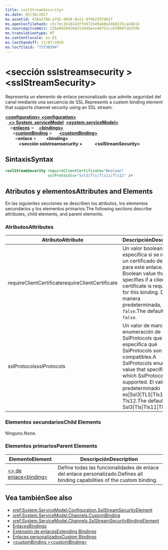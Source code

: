 ```yaml
---
title: <sslStreamSecurity>
ms.date: 03/30/2017
ms.assetid: 430a378b-a742-4858-8a12-9f9b235fd627
ms.openlocfilehash: c5c7ec2b18143ff4d71540a60e24b8225ca4db16
ms.sourcegitcommit: 22be09204266253d45ece46f51cc6f080f2b3fd6
ms.translationtype: MT
ms.contentlocale: es-ES
ms.lasthandoff: 11/07/2019
ms.locfileid: "73738594"
---
```

# <a name="sslstreamsecurity"></a><span data-ttu-id="2d5fd-101">\<sección sslstreamsecurity ></span><span class="sxs-lookup"><span data-stu-id="2d5fd-101">\<sslStreamSecurity></span></span>
<span data-ttu-id="2d5fd-102">Representa un elemento de enlace personalizado que admite seguridad del canal mediante una secuencia de SSL.</span><span class="sxs-lookup"><span data-stu-id="2d5fd-102">Represents a custom binding element that supports channel security using an SSL stream.</span></span>  
  
<span data-ttu-id="2d5fd-103">[ **\<configuration>** ](../configuration-element.md)</span><span class="sxs-lookup"><span data-stu-id="2d5fd-103">[**\<configuration>**](../configuration-element.md)</span></span>\
<span data-ttu-id="2d5fd-104">&nbsp;&nbsp;[ **\<> System. serviceModel**](system-servicemodel.md)</span><span class="sxs-lookup"><span data-stu-id="2d5fd-104">&nbsp;&nbsp;[**\<system.serviceModel>**](system-servicemodel.md)</span></span>\
<span data-ttu-id="2d5fd-105">&nbsp;&nbsp;&nbsp;&nbsp;\<[**enlaces**](bindings.md) ></span><span class="sxs-lookup"><span data-stu-id="2d5fd-105">&nbsp;&nbsp;&nbsp;&nbsp;[**\<bindings>**](bindings.md)</span></span>\
<span data-ttu-id="2d5fd-106">&nbsp;&nbsp;&nbsp;&nbsp;&nbsp;&nbsp;\<[**customBinding**](custombinding.md) ></span><span class="sxs-lookup"><span data-stu-id="2d5fd-106">&nbsp;&nbsp;&nbsp;&nbsp;&nbsp;&nbsp;[**\<customBinding>**](custombinding.md)</span></span>\
<span data-ttu-id="2d5fd-107">&nbsp;&nbsp;&nbsp;&nbsp;&nbsp;&nbsp;&nbsp;&nbsp;\<**enlace** ></span><span class="sxs-lookup"><span data-stu-id="2d5fd-107">&nbsp;&nbsp;&nbsp;&nbsp;&nbsp;&nbsp;&nbsp;&nbsp;**\<binding>**</span></span>\
<span data-ttu-id="2d5fd-108">&nbsp;&nbsp;&nbsp;&nbsp;&nbsp;&nbsp;&nbsp;&nbsp;&nbsp;&nbsp; **\<sección sslstreamsecurity >**</span><span class="sxs-lookup"><span data-stu-id="2d5fd-108">&nbsp;&nbsp;&nbsp;&nbsp;&nbsp;&nbsp;&nbsp;&nbsp;&nbsp;&nbsp;**\<sslStreamSecurity>**</span></span>  
  
## <a name="syntax"></a><span data-ttu-id="2d5fd-109">Sintaxis</span><span class="sxs-lookup"><span data-stu-id="2d5fd-109">Syntax</span></span>  
  
```xml  
<sslStreamSecurity requireClientCertificate="Boolean"
                   sslProtocols="Ssl3|Tls|Tls11|Tls12" />
```  
  
## <a name="attributes-and-elements"></a><span data-ttu-id="2d5fd-110">Atributos y elementos</span><span class="sxs-lookup"><span data-stu-id="2d5fd-110">Attributes and Elements</span></span>  
 <span data-ttu-id="2d5fd-111">En las siguientes secciones se describen los atributos, los elementos secundarios y los elementos primarios.</span><span class="sxs-lookup"><span data-stu-id="2d5fd-111">The following sections describe attributes, child elements, and parent elements.</span></span>  
  
### <a name="attributes"></a><span data-ttu-id="2d5fd-112">Atributos</span><span class="sxs-lookup"><span data-stu-id="2d5fd-112">Attributes</span></span>  
  
|<span data-ttu-id="2d5fd-113">Atributo</span><span class="sxs-lookup"><span data-stu-id="2d5fd-113">Attribute</span></span>|<span data-ttu-id="2d5fd-114">Descripción</span><span class="sxs-lookup"><span data-stu-id="2d5fd-114">Description</span></span>|  
|---------------|-----------------|  
|<span data-ttu-id="2d5fd-115">requireClientCertificate</span><span class="sxs-lookup"><span data-stu-id="2d5fd-115">requireClientCertificate</span></span>|<span data-ttu-id="2d5fd-116">Un valor booleano que especifica si se requiere un certificado de cliente para este enlace.</span><span class="sxs-lookup"><span data-stu-id="2d5fd-116">A Boolean value that specifies if a client certificate is required for this binding.</span></span> <span data-ttu-id="2d5fd-117">De manera predeterminada, es `false`.</span><span class="sxs-lookup"><span data-stu-id="2d5fd-117">The default is `false`.</span></span>|  
|<span data-ttu-id="2d5fd-118">sslProtocols</span><span class="sxs-lookup"><span data-stu-id="2d5fd-118">sslProtocols</span></span>|<span data-ttu-id="2d5fd-119">Un valor de marca de enumeración de SslProtocols que especifica qué SslProtocols son compatibles.</span><span class="sxs-lookup"><span data-stu-id="2d5fd-119">A SslProtocols enum flag value that specifies which SslProtocols are supported.</span></span> <span data-ttu-id="2d5fd-120">El valor predeterminado es&#124;Ssl3&#124;TLS&#124;Tls11 Tls12.</span><span class="sxs-lookup"><span data-stu-id="2d5fd-120">The default is Ssl3&#124;Tls&#124;Tls11&#124;Tls12.</span></span>|  
  
### <a name="child-elements"></a><span data-ttu-id="2d5fd-121">Elementos secundarios</span><span class="sxs-lookup"><span data-stu-id="2d5fd-121">Child Elements</span></span>  
 <span data-ttu-id="2d5fd-122">Ninguno.</span><span class="sxs-lookup"><span data-stu-id="2d5fd-122">None.</span></span>  
  
### <a name="parent-elements"></a><span data-ttu-id="2d5fd-123">Elementos primarios</span><span class="sxs-lookup"><span data-stu-id="2d5fd-123">Parent Elements</span></span>  
  
|<span data-ttu-id="2d5fd-124">Elemento</span><span class="sxs-lookup"><span data-stu-id="2d5fd-124">Element</span></span>|<span data-ttu-id="2d5fd-125">Descripción</span><span class="sxs-lookup"><span data-stu-id="2d5fd-125">Description</span></span>|  
|-------------|-----------------|  
|[<span data-ttu-id="2d5fd-126">\<> de enlace</span><span class="sxs-lookup"><span data-stu-id="2d5fd-126">\<binding></span></span>](bindings.md)|<span data-ttu-id="2d5fd-127">Define todas las funcionalidades de enlace del enlace personalizado.</span><span class="sxs-lookup"><span data-stu-id="2d5fd-127">Defines all binding capabilities of the custom binding.</span></span>|  
  
## <a name="see-also"></a><span data-ttu-id="2d5fd-128">Vea también</span><span class="sxs-lookup"><span data-stu-id="2d5fd-128">See also</span></span>

- <xref:System.ServiceModel.Configuration.SslStreamSecurityElement>
- <xref:System.ServiceModel.Channels.CustomBinding>
- <xref:System.ServiceModel.Channels.SslStreamSecurityBindingElement>
- [<span data-ttu-id="2d5fd-129">Enlaces</span><span class="sxs-lookup"><span data-stu-id="2d5fd-129">Bindings</span></span>](../../../wcf/bindings.md)
- [<span data-ttu-id="2d5fd-130">Extensión de enlaces</span><span class="sxs-lookup"><span data-stu-id="2d5fd-130">Extending Bindings</span></span>](../../../wcf/extending/extending-bindings.md)
- [<span data-ttu-id="2d5fd-131">Enlaces personalizados</span><span class="sxs-lookup"><span data-stu-id="2d5fd-131">Custom Bindings</span></span>](../../../wcf/extending/custom-bindings.md)
- [<span data-ttu-id="2d5fd-132">\<customBinding ></span><span class="sxs-lookup"><span data-stu-id="2d5fd-132">\<customBinding></span></span>](custombinding.md)
